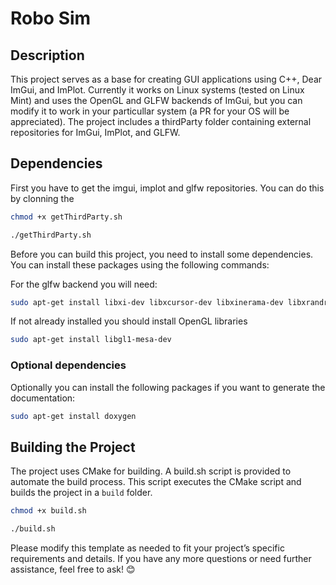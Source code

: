 # Robo Sim

## Description

This project serves as a base for creating GUI applications using C++, Dear ImGui, and ImPlot. Currently it works on Linux systems (tested on Linux Mint) and uses the OpenGL and GLFW backends of ImGui, but you can modify it to work in your particullar system (a PR for your OS will be appreciated). The project includes a thirdParty folder containing external repositories for ImGui, ImPlot, and GLFW.

## Dependencies

First you have to get the imgui, implot and glfw repositories. You can do this by clonning the 

```bash
chmod +x getThirdParty.sh
```

```bash
./getThirdParty.sh
```

Before you can build this project, you need to install some dependencies. You can install these packages using the following commands:

For the glfw backend you will need:

```bash
sudo apt-get install libxi-dev libxcursor-dev libxinerama-dev libxrandr-dev  
```

If not already installed you should install OpenGL libraries

```bash
sudo apt-get install libgl1-mesa-dev
```

###  Optional dependencies

Optionally you can install the following packages if you want to generate the documentation:

```bash
sudo apt-get install doxygen
```


## Building the Project
The project uses CMake for building. A build.sh script is provided to automate the build process. 
This script executes the CMake script and builds the project in a `build` folder.

```bash
chmod +x build.sh
```

``` bash
./build.sh
```

Please modify this template as needed to fit your project’s specific requirements and details. If you have any more questions or need further assistance, feel free to ask! 😊